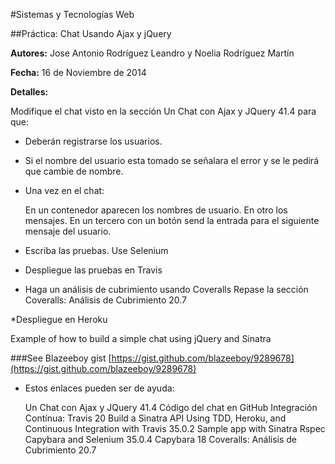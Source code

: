 #Sistemas y Tecnologías Web 

##Práctica: Chat Usando Ajax y jQuery

**Autores:** Jose Antonio Rodríguez Leandro y Noelia Rodríguez Martín
			 
**Fecha:** 16 de Noviembre de 2014

**Detalles:**

Modifique el chat visto en la sección Un Chat con Ajax y JQuery 41.4 para que: 

* Deberán registrarse los usuarios.

* Si el nombre del usuario esta tomado se señalara el error y se le pedirá que cambie de nombre.

* Una vez en el chat: 

	En un contenedor aparecen los nombres de usuario.
 	En otro los mensajes.
	En un tercero con un botón send la entrada para el siguiente mensaje del usuario.

* Escriba las pruebas. Use Selenium

* Despliegue las pruebas en Travis

* Haga un análisis de cubrimiento usando Coveralls Repase la sección Coveralls: Análisis de Cubrimiento 20.7

*Despliegue en Heroku 	

Example of how to build a simple chat using jQuery and Sinatra

###See 
Blazeeboy gist [https://gist.github.com/blazeeboy/9289678](https://gist.github.com/blazeeboy/9289678)

* Estos enlaces pueden ser de ayuda:

    Un Chat con Ajax y JQuery 41.4
    Código del chat en GitHub
    Integración Contínua: Travis 20
    Build a Sinatra API Using TDD, Heroku, and Continuous Integration with Travis 35.0.2
    Sample app with Sinatra Rspec Capybara and Selenium 35.0.4
    Capybara 18
    Coveralls: Análisis de Cubrimiento 20.7

